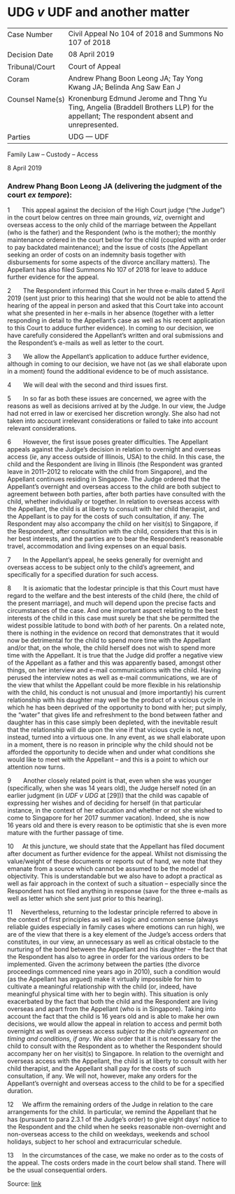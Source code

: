 # UDG _v_ UDF and another matter  

<table id="info-table"><tbody><tr class="info-row"><td class="txt-label" style="padding: 4px 0px; white-space: nowrap" valign="top">Case Number</td><td class="txt-body">Civil Appeal No 104 of 2018 and Summons No 107 of 2018</td></tr><tr class="info-row"><td class="txt-label" style="padding: 4px 0px; white-space: nowrap" valign="top">Decision Date</td><td class="txt-body">08 April 2019</td></tr><tr class="info-row"><td class="txt-label" style="padding: 4px 0px; white-space: nowrap" valign="top">Tribunal/Court</td><td class="txt-body">Court of Appeal</td></tr><tr class="info-row"><td class="txt-label" style="padding: 4px 0px; white-space: nowrap" valign="top">Coram</td><td class="txt-body">Andrew Phang Boon Leong JA; Tay Yong Kwang JA; Belinda Ang Saw Ean J</td></tr><tr class="info-row"><td class="txt-label" style="padding: 4px 0px; white-space: nowrap" valign="top">Counsel Name(s)</td><td class="txt-body">Kronenburg Edmund Jerome and Thng Yu Ting, Angelia (Braddell Brothers LLP) for the appellant; The respondent absent and unrepresented.</td></tr><tr class="info-row"><td class="txt-label" style="padding: 4px 0px; white-space: nowrap" valign="top">Parties</td><td class="txt-body">UDG — UDF</td></tr></tbody></table>

Family Law – Custody – Access

8 April 2019

### Andrew Phang Boon Leong JA (delivering the judgment of the court _ex tempore_):

1       This appeal against the decision of the High Court judge (“the Judge”) in the court below centres on three main grounds, _viz_, overnight and overseas access to the only child of the marriage between the Appellant (who is the father) and the Respondent (who is the mother); the monthly maintenance ordered in the court below for the child (coupled with an order to pay backdated maintenance); and the issue of costs (the Appellant seeking an order of costs on an indemnity basis together with disbursements for some aspects of the divorce ancillary matters). The Appellant has also filed Summons No 107 of 2018 for leave to adduce further evidence for the appeal.

2       The Respondent informed this Court in her three e-mails dated 5 April 2019 (sent just prior to this hearing) that she would not be able to attend the hearing of the appeal in person and asked that this Court take into account what she presented in her e-mails in her absence (together with a letter responding in detail to the Appellant’s case as well as his recent application to this Court to adduce further evidence). In coming to our decision, we have carefully considered the Appellant’s written and oral submissions and the Respondent’s e-mails as well as letter to the court.

3       We allow the Appellant’s application to adduce further evidence, although in coming to our decision, we have not (as we shall elaborate upon in a moment) found the additional evidence to be of much assistance.

4       We will deal with the second and third issues first.

5       In so far as both these issues are concerned, we agree with the reasons as well as decisions arrived at by the Judge. In our view, the Judge had not erred in law or exercised her discretion wrongly. She also had not taken into account irrelevant considerations or failed to take into account relevant considerations.

6       However, the first issue poses greater difficulties. The Appellant appeals against the Judge’s decision in relation to overnight and overseas access (_ie_, any access outside of Illinois, USA) to the child. In this case, the child and the Respondent are living in Illinois (the Respondent was granted leave in 2011–2012 to relocate with the child from Singapore), and the Appellant continues residing in Singapore. The Judge ordered that the Appellant’s overnight and overseas access to the child are both subject to agreement between both parties, after both parties have consulted with the child, whether individually or together. In relation to overseas access with the Appellant, the child is at liberty to consult with her child therapist, and the Appellant is to pay for the costs of such consultation, if any. The Respondent may also accompany the child on her visit(s) to Singapore, if the Respondent, after consultation with the child, considers that this is in her best interests, and the parties are to bear the Respondent’s reasonable travel, accommodation and living expenses on an equal basis.

7       In the Appellant’s appeal, he seeks generally for overnight and overseas access to be subject only to the child’s agreement, and specifically for a specified duration for such access.

8       It is axiomatic that the lodestar principle is that this Court must have regard to the welfare and the best interests of the child (here, the child of the present marriage), and much will depend upon the precise facts and circumstances of the case. And one important aspect relating to the best interests of the child in this case must surely be that she be permitted the widest possible latitude to bond with _both_ of her parents. On a related note, there is nothing in the evidence on record that demonstrates that it would now be detrimental for the child to spend more time with the Appellant and/or that, on the whole, the child herself does not wish to spend more time with the Appellant. It is true that the Judge did proffer a negative view of the Appellant as a father and this was apparently based, amongst other things, on her interview and e-mail communications with the child. Having perused the interview notes as well as e-mail communications, we are of the view that whilst the Appellant could be more flexible in his relationship with the child, his conduct is not unusual and (more importantly) his current relationship with his daughter may well be the product of a vicious cycle in which he has been deprived of the opportunity to bond with her; put simply, the “water” that gives life and refreshment to the bond between father and daughter has in this case simply been depleted, with the inevitable result that the relationship will die upon the vine if that vicious cycle is not, instead, turned into a virtuous one. In any event, as we shall elaborate upon in a moment, there is no reason in principle why the child should not be afforded the opportunity to decide when and under what conditions she would like to meet with the Appellant – and this is a point to which our attention now turns.

9       Another closely related point is that, even when she was younger (specifically, when she was 14 years old), the Judge herself noted (in an earlier judgment (in _UDF v UDG_ at \[29\])) that the child was capable of expressing her wishes and of deciding for herself (in that particular instance, in the context of her education and whether or not she wished to come to Singapore for her 2017 summer vacation). Indeed, she is now 16 years old and there is every reason to be optimistic that she is even more mature with the further passage of time.

10     At this juncture, we should state that the Appellant has filed document after document as further evidence for the appeal. Whilst not dismissing the value/weight of these documents or reports out of hand, we note that they emanate from a source which cannot be assumed to be the model of objectivity. This is understandable but we also have to adopt a practical as well as fair approach in the context of such a situation – especially since the Respondent has not filed anything in response (save for the three e-mails as well as letter which she sent just prior to this hearing).

11     Nevertheless, returning to the lodestar principle referred to above in the context of first principles as well as logic and common sense (always reliable guides especially in family cases where emotions can run high), we are of the view that there is a key element of the Judge’s access orders that constitutes, in our view, an unnecessary as well as critical obstacle to the nurturing of the bond between the Appellant and his daughter – the fact that the Respondent has also to agree in order for the various orders to be implemented. Given the acrimony between the parties (the divorce proceedings commenced nine years ago in 2010), such a condition would (as the Appellant has argued) make it virtually impossible for him to cultivate a meaningful relationship with the child (or, indeed, have meaningful physical time with her to begin with). This situation is only exacerbated by the fact that both the child and the Respondent are living overseas and apart from the Appellant (who is in Singapore). Taking into account the fact that the child is 16 years old and is able to make her own decisions, we would allow the appeal in relation to access and permit both overnight as well as overseas access _subject to the child’s agreement on timing and conditions, if any_. We also order that it is not necessary for the child to consult with the Respondent as to whether the Respondent should accompany her on her visit(s) to Singapore. In relation to the overnight and overseas access with the Appellant, the child is at liberty to consult with her child therapist, and the Appellant shall pay for the costs of such consultation, if any. We will not, however, make any orders for the Appellant’s overnight and overseas access to the child to be for a specified duration.

12     We affirm the remaining orders of the Judge in relation to the care arrangements for the child. In particular, we remind the Appellant that he has (pursuant to para 2.3.1 of the Judge’s order) to give eight days’ notice to the Respondent and the child when he seeks reasonable non-overnight and non-overseas access to the child on weekdays, weekends and school holidays, subject to her school and extracurricular schedule.

13     In the circumstances of the case, we make no order as to the costs of the appeal. The costs orders made in the court below shall stand. There will be the usual consequential orders.


Source: [link](https://www.lawnet.sg:443/lawnet/web/lawnet/free-resources?p_p_id=freeresources_WAR_lawnet3baseportlet&p_p_lifecycle=1&p_p_state=normal&p_p_mode=view&_freeresources_WAR_lawnet3baseportlet_action=openContentPage&_freeresources_WAR_lawnet3baseportlet_docId=%2FJudgment%2F23013-SSP.xml)